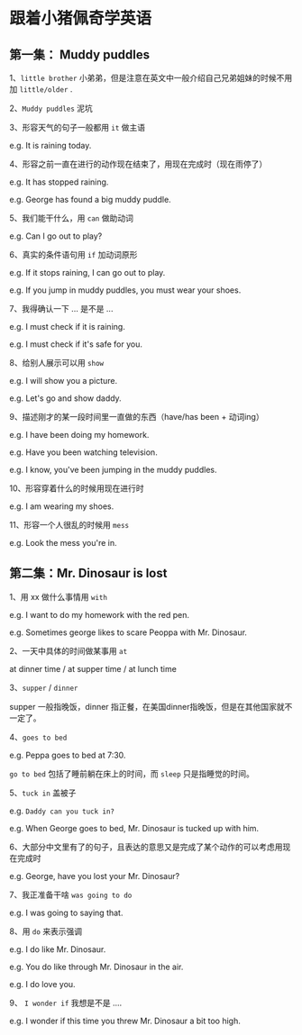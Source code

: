 # 跟着小猪佩奇学英语

## 第一集： Muddy puddles

1、`little brother` 小弟弟，但是注意在英文中一般介绍自己兄弟姐妹的时候不用加 `little/older` .

2、`Muddy puddles` 泥坑

3、形容天气的句子一般都用 `it` 做主语

e.g. It is raining today.

4、形容之前一直在进行的动作现在结束了，用现在完成时（现在雨停了）

e.g. It has stopped raining.

e.g. George has found a big muddy puddle.

5、我们能干什么，用 `can` 做助动词

e.g. Can I go out to play? 

6、真实的条件语句用 `if` 加动词原形

e.g. If it stops raining, I can go out to play.

e.g. If you jump in muddy puddles, you must wear your shoes.

7、我得确认一下 ... 是不是 ...

e.g. I must check if it is raining.

e.g. I must check if it's safe for you.

8、给别人展示可以用 `show`

e.g. I will show you a picture.

e.g. Let's go and show daddy.

9、描述刚才的某一段时间里一直做的东西（have/has been + 动词ing）

e.g. I have been doing my homework.

e.g. Have you been watching television.

e.g. I know, you've been jumping in the muddy puddles.

10、形容穿着什么的时候用现在进行时

e.g. I am wearing my shoes.

11、形容一个人很乱的时候用 `mess`

e.g. Look the mess you're in.

## 第二集：Mr. Dinosaur is lost 

1、用 xx 做什么事情用 `with` 

e.g. I want to do my homework with the red pen.

e.g. Sometimes george likes to scare Peoppa with Mr. Dinosaur.

2、一天中具体的时间做某事用 `at`

at dinner time / at supper time / at lunch time

3、`supper` / `dinner` 

supper 一般指晚饭，dinner 指正餐，在美国dinner指晚饭，但是在其他国家就不一定了。

4、`goes to bed`

e.g. Peppa goes to bed at 7:30.

`go to bed` 包括了睡前躺在床上的时间，而 `sleep` 只是指睡觉的时间。

5、`tuck in` 盖被子

e.g. `Daddy can you tuck in?`

e.g. When George goes to bed, Mr. Dinosaur is tucked up with him.

6、大部分中文里有了的句子，且表达的意思又是完成了某个动作的可以考虑用现在完成时

e.g. George, have you lost your Mr. Dinosaur?

7、我正准备干啥 `was going to do`

e.g. I was going to saying that.

8、用 `do` 来表示强调

e.g. I do like Mr. Dinosaur.

e.g. You do like through Mr. Dinosaur in the air. 

e.g. I do love you.

9、 `I wonder if` 我想是不是 ....

e.g. I wonder if this time you threw  Mr. Dinosaur a bit too high.




















